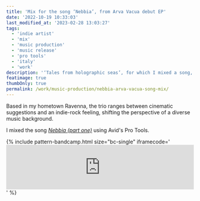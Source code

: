 ```yaml
---
title: 'Mix for the song ‘Nebbia’, from Arva Vacua debut EP'
date: '2022-10-19 10:33:03'
last_modified_at: '2023-02-28 13:03:27' 
tags:
  - 'indie artist'
  - 'mix'
  - 'music production'
  - 'music release'
  - 'pro tools'
  - 'italy'
  - 'work'
description: '‘Tales from holographic seas’, for which I mixed a song, is officially out now.'
featimage: true
thumbOnly: true
permalink: /work/music-production/nebbia-arva-vacua-song-mix/
---
```

Based in my hometown Ravenna, the trio ranges between cinematic suggestions and an indie-rock feeling, shifting the perspective of a diverse music background.

I mixed the song [*Nebbia (part one)*](https://arvavacua.bandcamp.com/track/nebbia-part-one) using Avid's Pro Tools.

{% include pattern-bandcamp.html size="bc-single" iframecode='<iframe style="border: 0; width: 100%; height: 120px;" src="https://bandcamp.com/EmbeddedPlayer/album=3121255947/size=large/bgcol=ffffff/linkcol=333333/tracklist=false/artwork=small/track=1132146010/transparent=true/" seamless><a href="https://arvavacua.bandcamp.com/album/tales-from-holographic-seas">Tales from holographic seas by Arva Vacua</a></iframe>' %}